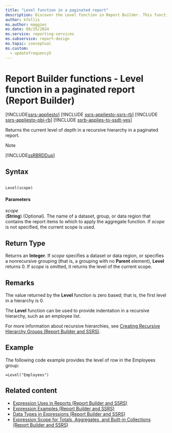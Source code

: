 ```yaml
---
title: "Level function in a paginated report"
description: Discover the Level function in Report Builder. This function returns the current level of depth in a recursive hierarchy in a paginated report.
author: kfollis
ms.author: maggies
ms.date: 09/25/2024
ms.service: reporting-services
ms.subservice: report-design
ms.topic: conceptual
ms.custom:
  - updatefrequency5
---
```

# Report Builder functions - Level function in a paginated report (Report Builder)

[!INCLUDE[ssrs-appliesto](../../includes/ssrs-appliesto.md)] [!INCLUDE [ssrs-appliesto-ssrs-rb](../../includes/ssrs-appliesto-ssrs-rb.md)] [!INCLUDE [ssrs-appliesto-pbi-rb](../../includes/ssrs-appliesto-pbi-rb.md)] [!INCLUDE [ssrb-applies-to-ssdt-yes](../../includes/ssrb-applies-to-ssdt-yes.md)]

  Returns the current level of depth in a recursive hierarchy in a paginated report.  
  
> [!NOTE]  
>  [!INCLUDE[ssRBRDDup](../../includes/ssrbrddup-md.md)]  
  
## Syntax  
  
```  
  
Level(scope)  
```  
  
#### Parameters  
 *scope*  
 (**String**) (Optional). The name of a dataset, group, or data region that contains the report items to which to apply the aggregate function. If *scope* is not specified, the current scope is used.  
  
## Return Type  
 Returns an **Integer**. If *scope* specifies a dataset or data region, or specifies a nonrecursive grouping (that is, a grouping with no **Parent** element), **Level** returns 0. If *scope* is omitted, it returns the level of the current scope.  
  
## Remarks  
 The value returned by the **Level** function is zero based; that is, the first level in a hierarchy is 0.  
  
 The **Level** function can be used to provide indentation in a recursive hierarchy, such as an employee list.  
  
 For more information about recursive hierarchies, see [Creating Recursive Hierarchy Groups &#40;Report Builder and SSRS&#41;](../../reporting-services/report-design/creating-recursive-hierarchy-groups-report-builder-and-ssrs.md).  
  
## Example  
 The following code example provides the level of row in the Employees group:  
  
```  
=Level("Employees")  
```  
  
## Related content

- [Expression Uses in Reports &#40;Report Builder and SSRS&#41;](../../reporting-services/report-design/expression-uses-in-reports-report-builder-and-ssrs.md)
- [Expression Examples &#40;Report Builder and SSRS&#41;](../../reporting-services/report-design/expression-examples-report-builder-and-ssrs.md)
- [Data Types in Expressions &#40;Report Builder and SSRS&#41;](../../reporting-services/report-design/data-types-in-expressions-report-builder-and-ssrs.md)
- [Expression Scope for Totals, Aggregates, and Built-in Collections &#40;Report Builder and SSRS&#41;](../../reporting-services/report-design/expression-scope-for-totals-aggregates-and-built-in-collections.md)
